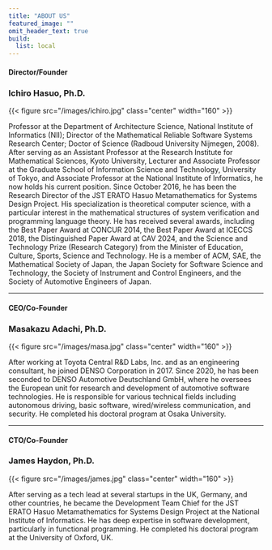 ```yaml
---
title: "ABOUT US"
featured_image: ""
omit_header_text: true
build:
  list: local
---
```


#### Director/Founder
### Ichiro Hasuo, Ph.D.
{{< figure src="/images/ichiro.jpg" class="center" width="160" >}}

Professor at the Department of Architecture Science, National Institute of Informatics (NII); Director of the Mathematical Reliable Software Systems Research Center; Doctor of Science (Radboud University Nijmegen, 2008). After serving as an Assistant Professor at the Research Institute for Mathematical Sciences, Kyoto University, Lecturer and Associate Professor at the Graduate School of Information Science and Technology, University of Tokyo, and Associate Professor at the National Institute of Informatics, he now holds his current position. Since October 2016, he has been the Research Director of the JST ERATO Hasuo Metamathematics for Systems Design Project. His specialization is theoretical computer science, with a particular interest in the mathematical structures of system verification and programming language theory. He has received several awards, including the Best Paper Award at CONCUR 2014, the Best Paper Award at ICECCS 2018, the Distinguished Paper Award at CAV 2024, and the Science and Technology Prize (Research Category) from the Minister of Education, Culture, Sports, Science and Technology. He is a member of ACM, SAE, the Mathematical Society of Japan, the Japan Society for Software Science and Technology, the Society of Instrument and Control Engineers, and the Society of Automotive Engineers of Japan.

---

#### CEO/Co-Founder
### Masakazu Adachi, Ph.D.
{{< figure src="/images/masa.jpg" class="center" width="160" >}}

After working at Toyota Central R&D Labs, Inc. and as an engineering consultant, he joined DENSO Corporation in 2017. Since 2020, he has been seconded to DENSO Automotive Deutschland GmbH, where he oversees the European unit for research and development of automotive software technologies. He is responsible for various technical fields including autonomous driving, basic software, wired/wireless communication, and security. He completed his doctoral program at Osaka University.

---

#### CTO/Co-Founder
### James Haydon, Ph.D.
{{< figure src="/images/james.jpg" class="center" width="160" >}}

After serving as a tech lead at several startups in the UK, Germany, and other countries, he became the Development Team Chief for the JST ERATO Hasuo Metamathematics for Systems Design Project at the National Institute of Informatics. He has deep expertise in software development, particularly in functional programming. He completed his doctoral program at the University of Oxford, UK.